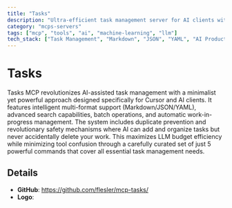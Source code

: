 ```yaml
---
title: "Tasks"
description: "Ultra-efficient task management server for AI clients with revolutionary safety features"
category: "mcps-servers"
tags: ["mcp", "tools", "ai", "machine-learning", "llm"]
tech_stack: ["Task Management", "Markdown", "JSON", "YAML", "AI Productivity"]
---
```


# Tasks

Tasks MCP revolutionizes AI-assisted task management with a minimalist yet powerful approach designed specifically for Cursor and AI clients. It features intelligent multi-format support (Markdown/JSON/YAML), advanced search capabilities, batch operations, and automatic work-in-progress management. The system includes duplicate prevention and revolutionary safety mechanisms where AI can add and organize tasks but never accidentally delete your work. This maximizes LLM budget efficiency while minimizing tool confusion through a carefully curated set of just 5 powerful commands that cover all essential task management needs.

## Details

- **GitHub**: https://github.com/flesler/mcp-tasks/
- **Logo**: 
